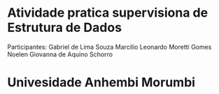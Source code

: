 # Atividade pratica supervisiona de Estrutura de Dados

Participantes:
Gabriel de Lima Souza Marcilio
Leonardo Moretti Gomes
Noelen Giovanna de Aquino Schorro

# Univesidade Anhembi Morumbi
